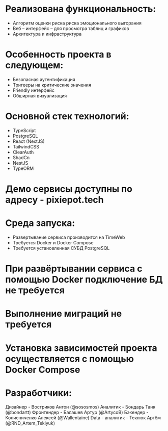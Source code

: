 
# Реализована функциональность:
- Алгоритм оценки риска риска эмоционального выгорания
- Веб – интерфейс – для просмотра таблиц и графиков
- Архитектура и инфраструктура
# Особенность проекта в следующем:
- Безопасная аутентификация
- Тригееры на критические значения
- Friendly интерфейс
- Обширная визуализация
# Основной стек технологий:
- TypeScript
- PostgreSQL
- React (NextJS)
- TailwindCSS
- ClearAuth
- ShadCn
- NestJS
- TypeORM
# Демо сервисы доступны по адресу - pixiepot.tech
# Среда запуска:
- Развертывание сервиса производится на TimeWeb
- Требуется Docker и Docker Compose
- Требуется установленная СУБД PostgreSQL
# При развёртывании сервиса с помощью Docker подключение БД не требуется
# Выполнение миграций не требуется
# Установка зависимостей проекта осуществляется с помощью Docker Compose
# Разработчики:
Дизайнер - Востриков Антон (@sososmos)
Аналитик - Бондарь Таня (@bondartt)
Фронтендер - Балашев Артур (@ArtycoB)
Бэкендер - Колисниченко Алексей (@Wallentaine)
Data - аналитик - Теклюк Артём (@RND_Artem_Teklyuk)
